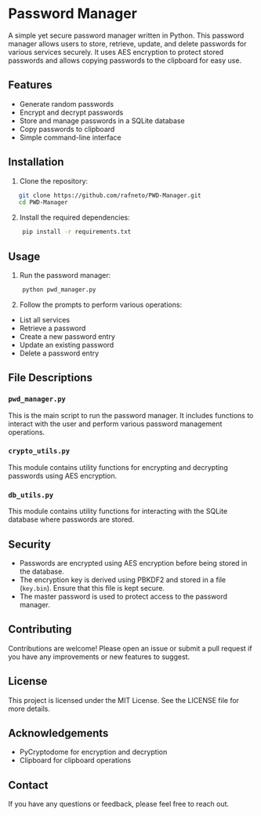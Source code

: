 # Password Manager

A simple yet secure password manager written in Python. This password manager allows users to store, retrieve, update, and delete passwords for various services securely. It uses AES encryption to protect stored passwords and allows copying passwords to the clipboard for easy use.

## Features

- Generate random passwords
- Encrypt and decrypt passwords
- Store and manage passwords in a SQLite database
- Copy passwords to clipboard
- Simple command-line interface

## Installation

1. Clone the repository:
```sh
   git clone https://github.com/rafneto/PWD-Manager.git
   cd PWD-Manager
```

2. Install the required dependencies:
```sh
    pip install -r requirements.txt
```

## Usage

1. Run the password manager:
```sh
    python pwd_manager.py
```

2. Follow the prompts to perform various operations:
- List all services
- Retrieve a password
- Create a new password entry
- Update an existing password
- Delete a password entry

## File Descriptions

### `pwd_manager.py`

This is the main script to run the password manager. It includes functions to interact with the user and perform various password management operations.

### `crypto_utils.py`

This module contains utility functions for encrypting and decrypting passwords using AES encryption.

### `db_utils.py`

This module contains utility functions for interacting with the SQLite database where passwords are stored.

## Security

- Passwords are encrypted using AES encryption before being stored in the database.
- The encryption key is derived using PBKDF2 and stored in a file (`key.bin`). Ensure that this file is kept secure.
- The master password is used to protect access to the password manager.

## Contributing

Contributions are welcome! Please open an issue or submit a pull request if you have any improvements or new features to suggest.

## License

This project is licensed under the MIT License. See the LICENSE file for more details.

## Acknowledgements

- PyCryptodome for encryption and decryption
- Clipboard for clipboard operations

## Contact

If you have any questions or feedback, please feel free to reach out.